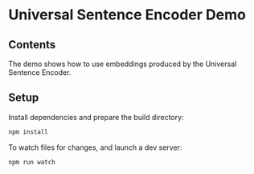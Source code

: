 # Universal Sentence Encoder Demo

## Contents

The demo shows how to use embeddings produced by the Universal Sentence Encoder.

## Setup

Install dependencies and prepare the build directory:

```sh
npm install
```

To watch files for changes, and launch a dev server:

```sh
npm run watch
```

